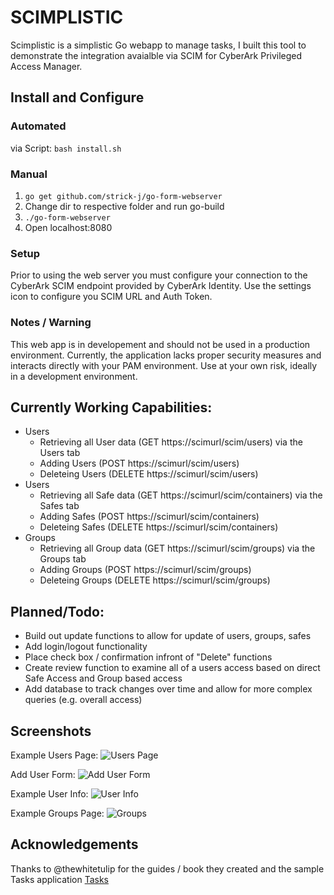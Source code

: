 # SCIMPLISTIC
Scimplistic is a simplistic Go webapp to manage tasks, I built this tool to demonstrate the integration avaialble via SCIM for CyberArk Privileged Access Manager.

## Install and Configure
### Automated 
via Script: `bash install.sh`

### Manual
1. `go get github.com/strick-j/go-form-webserver`
2. Change dir to respective folder and run go-build
3. `./go-form-webserver`
4. Open localhost:8080

### Setup
Prior to using the web server you must configure your connection to the CyberArk SCIM endpoint provided by CyberArk Identity. Use the settings icon to configure you SCIM URL and Auth Token.

### Notes / Warning
This web app is in developement and should not be used in a production environment. Currently, the application lacks proper security measures and interacts directly with your PAM environment. Use at your own risk, ideally in a development environment.

## Currently Working Capabilities:
- Users
  - Retrieving all User data (GET https://scimurl/scim/users) via the Users tab
  - Adding Users (POST https://scimurl/scim/users)
  - Deleteing Users (DELETE https://scimurl/scim/users)
- Users
  - Retrieving all Safe data (GET https://scimurl/scim/containers) via the Safes tab
  - Adding Safes (POST https://scimurl/scim/containers)
  - Deleteing Safes (DELETE https://scimurl/scim/containers)
- Groups
  - Retrieving all Group data (GET https://scimurl/scim/groups) via the Groups tab
  - Adding Groups (POST https://scimurl/scim/groups)
  - Deleteing Groups (DELETE https://scimurl/scim/groups)

## Planned/Todo:
- Build out update functions to allow for update of users, groups, safes
- Add login/logout functionality
- Place check box / confirmation infront of "Delete" functions
- Create review function to examine all of a users access based on direct Safe Access and Group based access
- Add database to track changes over time and allow for more complex queries (e.g. overall access)

## Screenshots
Example Users Page:
![Users Page](https://github.com/strick-j/blob/master/screenshots/users.png)

Add User Form:
![Add User Form](https://github.com/strick-j/blob/master/screenshots/adduserform.png)

Example User Info:
![User Info](https://github.com/strick-j/blob/master/screenshots/userinfo.png)

Example Groups Page:
![Groups](https://github.com/strick-j/blob/master/screenshots/groups.png)


## Acknowledgements
Thanks to @thewhitetulip for the guides / book they created and the sample Tasks application [Tasks](https://github.com/thewhitetulip/Tasks)
